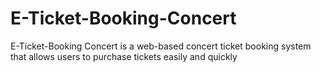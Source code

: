 # E-Ticket-Booking-Concert
E-Ticket-Booking Concert is a web-based concert ticket booking system that allows users to purchase tickets easily and quickly
